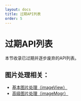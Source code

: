 ```yaml
---
layout: docs
title: 过期API列表
order: 5
---
```


<a id="obsolete-api-list"></a>
# 过期API列表

本节收录已过期并逐步废弃的API列表。  

<a id="obsolete-api-list-of-image-fop"></a>
## 图片处理相关：

* [基本图片处理（imageView）][imageViewHref]
* [高级图片处理（imageMogr）][imageMogrHref]

[imageViewHref]:    imageview.html  "基本图片处理"
[imageMogrHref]:    imagemogr.html  "高级图片处理"
